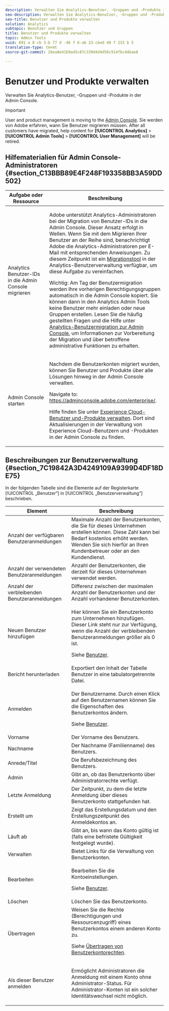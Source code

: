 ```yaml
---
description: Verwalten Sie Analytics-Benutzer, -Gruppen und -Produkte in der Admin Console.
seo-description: Verwalten Sie Analytics-Benutzer, -Gruppen und -Produkte in der Admin Console.
seo-title: Benutzer und Produkte verwalten
solution: Analytics
subtopic: Benutzer und Gruppen
title: Benutzer und Produkte verwalten
topic: Admin Tools
uuid: 891 a 8 cb 3-b 77 d -46 f 6-ab 23-cbed 49 f 215 b 5
translation-type: tm+mt
source-git-commit: 26ea8e41b9a45c87c339d4d4d56c914fbc44bae8

---
```



# Benutzer und Produkte verwalten

Verwalten Sie Analytics-Benutzer, -Gruppen und -Produkte in der Admin Console.

>[!IMPORTANT]
>
>User and product management is moving to the [Admin Console](https://helpx.adobe.com/enterprise/using/admin-console.html). Sie werden von Adobe erfahren, wann Sie Benutzer migrieren müssen. After all customers have migrated, help content for **[!UICONTROL Analytics]** &gt; **[!UICONTROL Admin Tools]** &gt; **[!UICONTROL User Management]** will be retired.

## Hilfematerialien für Admin Console-Administratoren {#section_C13BBB89E4F248F193358BB3A59DD502}

<table id="table_9263797773A749628E12BB3C1EBE620B"> 
 <thead> 
  <tr> 
   <th colname="col1" class="entry"> Aufgabe oder Ressource </th> 
   <th colname="col2" class="entry"> Beschreibung </th> 
  </tr>
 </thead>
 <tbody> 
  <tr> 
   <td colname="col1"> <p>Analytics Benutzer-IDs in die Admin Console migrieren </p> </td> 
   <td colname="col2"> <p> Adobe unterstützt Analytics-Administratoren bei der Migration von Benutzer-IDs in die Admin Console. Dieser Ansatz erfolgt in Wellen. Wenn Sie mit dem Migrieren Ihrer Benutzer an der Reihe sind, benachrichtigt Adobe die Analytics-Administratoren per E-Mail mit entsprechenden Anweisungen. Zu diesem Zeitpunkt ist ein <a href="https://marketing.adobe.com/resources/help/en_US/experience-cloud/admin-console/analytics-migration/t_migrate-users.html" format="html" scope="external">Migrationstool</a> in der Analytics-Benutzerverwaltung verfügbar, um diese Aufgabe zu vereinfachen. </p> <p>Wichtig: Am Tag der Benutzermigration werden Ihre vorherigen Berechtigungsgruppen automatisch in die Admin Console kopiert. Sie können dann in den Analytics Admin Tools keine Benutzer mehr einladen oder neue Gruppen erstellen. Lesen Sie die häufig gestellten Fragen und die Hilfe unter <a href="https://marketing.adobe.com/resources/help/en_US/experience-cloud/admin-console/analytics-migration/" format="https" scope="external">Analytics-Benutzermigration zur Admin Console</a>, um Informationen zur Vorbereitung der Migration und über betroffene administrative Funktionen zu erhalten. </p> </td> 
  </tr> 
  <tr> 
   <td colname="col1"> <p>Admin Console starten </p> </td> 
   <td colname="col2"> <p>Nachdem die Benutzerkonten migriert wurden, können Sie Benutzer und Produkte über alle Lösungen hinweg in der Admin Console verwalten. </p> <p>Navigate to: <a href="https://adminconsole.adobe.com/enterprise/#" format="html" scope="external"> https://adminconsole.adobe.com/enterprise/</a>. </p> <p>Hilfe finden Sie unter <a href="https://marketing.adobe.com/resources/help/en_US/mcloud/admin_getting_started.html" format="html" scope="external">Experience Cloud-Benutzer und-Produkte verwalten</a>. Dort sind Aktualisierungen in der Verwaltung von Experience Cloud-Benutzern und -Produkten in der Admin Console zu finden. </p> </td> 
  </tr> 
 </tbody> 
</table>

## Beschreibungen zur Benutzerverwaltung {#section_7C19842A3D4249109A9399D4DF18DE75}

In der folgenden Tabelle sind die Elemente auf der Registerkarte [!UICONTROL „Benutzer“] in [!UICONTROL „Benutzerverwaltung“] beschrieben.

<table id="table_6F81D1095EB945D8995FF971B65BA52A"> 
 <thead> 
  <tr> 
   <th colname="col1" class="entry"> Element </th> 
   <th colname="col2" class="entry"> Beschreibung </th> 
  </tr> 
 </thead>
 <tbody> 
  <tr> 
   <td colname="col1"> <span class="wintitle"> Anzahl der verfügbaren Benutzeranmeldungen</span> </td> 
   <td colname="col2"> Maximale Anzahl der Benutzerkonten, die Sie für dieses Unternehmen erstellen können. Diese Zahl kann bei Bedarf kostenlos erhöht werden. Wenden Sie sich hierfür an Ihren Kundenbetreuer oder an den Kundendienst. </td> 
  </tr> 
  <tr> 
   <td colname="col1"> <span class="wintitle"> Anzahl der verwendeten Benutzeranmeldungen</span> </td> 
   <td colname="col2"> Anzahl der Benutzerkonten, die derzeit für dieses Unternehmen verwendet werden. </td> 
  </tr> 
  <tr> 
   <td colname="col1"> <span class="wintitle"> Anzahl der verbleibenden Benutzeranmeldungen</span> </td> 
   <td colname="col2"> Differenz zwischen der maximalen Anzahl der Benutzerkonten und der Anzahl vorhandener Benutzerkonten. </td> 
  </tr> 
  <tr> 
   <td colname="col1"> <span class="wintitle"> Neuen Benutzer hinzufügen</span> </td> 
   <td colname="col2"> <p>Hier können Sie ein Benutzerkonto zum Unternehmen hinzufügen. Dieser Link steht nur zur Verfügung, wenn die Anzahl der verbleibenden Benutzeranmeldungen größer als 0 ist. </p> <p>Siehe <a href="../../admin/user-management2/c-user-management/users.md#concept_3B50D355B0AA48A58CFAB671CE3F82F4" format="dita" scope="local"> Benutzer</a>. </p> </td> 
  </tr> 
  <tr> 
   <td colname="col1"> <span class="wintitle"> Bericht herunterladen</span> </td> 
   <td colname="col2">Exportiert den Inhalt der Tabelle <span class="wintitle">Benutzer</span> in eine tabulatorgetrennte Datei. </td> 
  </tr> 
  <tr> 
   <td colname="col1"> <span class="wintitle"> Anmelden</span> </td> 
   <td colname="col2"> <p>Der Benutzername. Durch einen Klick auf den Benutzernamen können Sie die Eigenschaften des Benutzerkontos ändern. </p> <p>Siehe <a href="../../admin/user-management2/c-user-management/users.md#concept_3B50D355B0AA48A58CFAB671CE3F82F4" format="dita" scope="local"> Benutzer</a>. </p> </td> 
  </tr> 
  <tr> 
   <td colname="col1"> <span class="wintitle"> Vorname</span> </td> 
   <td colname="col2"> Der Vorname des Benutzers. </td> 
  </tr> 
  <tr> 
   <td colname="col1"> <span class="wintitle"> Nachname</span> </td> 
   <td colname="col2"> Der Nachname (Familienname) des Benutzers. </td> 
  </tr> 
  <tr> 
   <td colname="col1"> <span class="wintitle"> Anrede/Titel</span> </td> 
   <td colname="col2"> Die Berufsbezeichnung des Benutzers. </td> 
  </tr> 
  <tr> 
   <td colname="col1"> <span class="wintitle"> Admin</span> </td> 
   <td colname="col2"> Gibt an, ob das Benutzerkonto über Administratorrechte verfügt. </td> 
  </tr> 
  <tr> 
   <td colname="col1"> <span class="wintitle"> Letzte Anmeldung</span> </td> 
   <td colname="col2"> Der Zeitpunkt, zu dem die letzte Anmeldung über dieses Benutzerkonto stattgefunden hat. </td> 
  </tr> 
  <tr> 
   <td colname="col1"><span class="wintitle"> Erstellt um</span> </td> 
   <td colname="col2"> Zeigt das Erstellungsdatum und den Erstellungszeitpunkt des Anmeldekontos an. </td> 
  </tr> 
  <tr> 
   <td colname="col1"> <span class="wintitle"> Läuft ab</span> </td> 
   <td colname="col2"> Gibt an, bis wann das Konto gültig ist (falls eine befristete Gültigkeit festgelegt wurde). </td> 
  </tr> 
  <tr> 
   <td colname="col1"> <span class="wintitle"> Verwalten</span> </td> 
   <td colname="col2"> Bietet Links für die Verwaltung von Benutzerkonten. </td> 
  </tr> 
  <tr> 
   <td colname="col1"> <span class="wintitle"> Bearbeiten</span> </td> 
   <td colname="col2"> <p>Bearbeiten Sie die Kontoeinstellungen. </p> <p>Siehe <a href="../../admin/user-management2/c-user-management/users.md#concept_3B50D355B0AA48A58CFAB671CE3F82F4" format="dita" scope="local"> Benutzer</a>. </p> </td> 
  </tr> 
  <tr> 
   <td colname="col1"> <span class="wintitle"> Löschen</span> </td> 
   <td colname="col2"> Löschen Sie das Benutzerkonto. </td> 
  </tr> 
  <tr> 
   <td colname="col1"> <span class="wintitle"> Übertragen</span> </td> 
   <td colname="col2">Weisen Sie die Rechte (Berechtigungen und Ressourcenzugriff) eines Benutzerkontos einem anderen Konto zu. <p>Siehe <a href="../../admin/user-management2/c-user-management/t-transfer-user-accout-privileges.md#task_A17A57DB5B114E869ABB1768F7910092" format="dita" scope="local"> Übertragen von Benutzerkontorechten</a>. </p> </td> 
  </tr> 
  <tr> 
   <td colname="col1"><span class="wintitle"> Als dieser Benutzer anmelden</span> </td> 
   <td colname="col2"> <p>Ermöglicht Administratoren die Anmeldung mit einem Konto ohne Administrator-Status. Für Administrator-Konten ist ein solcher Identitätswechsel nicht möglich. </p> </td> 
  </tr> 
 </tbody> 
</table>

